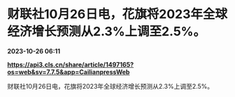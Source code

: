 # 财联社10月26日电，花旗将2023年全球经济增长预测从2.3%上调至2.5%。

**2023-10-26 06:11**

**https://api3.cls.cn/share/article/1497165?os=web&sv=7.7.5&app=CailianpressWeb**

财联社10月26日电，花旗将2023年全球经济增长预测从2.3%上调至2.5%。